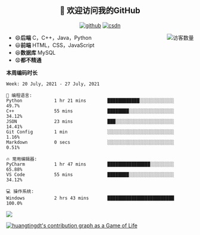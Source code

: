 <h2 align="center">👋 欢迎访问我的GitHub</h2>
  <p align="center">
    <a href="https://github.com/Huangtingdt/Huangtingdt"><img src="https://img.shields.io/badge/GitHub-ff79c6" alt="github"></a>
    <a href="https://blog.csdn.net/qq_43531216"><img src="https://img.shields.io/badge/CSDN-cf000e" alt="csdn"></a>
  </p>

  <img align='right' src="https://profile-counter.glitch.me/Huangtingdt/count.svg" alt="访客数量"/>

  - 😄**后端** C，C++，Java，Python
  - 😃**前端** HTML，CSS，JavaScript
  - 😆**数据库** MySQL
  - 😧**都不精通**

  **本周编码时长**

  <!--START_SECTION:waka-->
```text
Week: 20 July, 2021 - 27 July, 2021

💬 编程语言: 
Python            1 hr 21 mins        ████████████░░░░░░░░░░░░░   49.7% 
C++               55 mins             ████████░░░░░░░░░░░░░░░░░   34.12% 
JSON              23 mins             ███░░░░░░░░░░░░░░░░░░░░░░   14.41% 
Git Config        1 min               ░░░░░░░░░░░░░░░░░░░░░░░░░   1.16% 
Markdown          0 secs              ░░░░░░░░░░░░░░░░░░░░░░░░░   0.51%

🔥 常用编辑器: 
PyCharm           1 hr 47 mins        ████████████████░░░░░░░░░   65.88% 
VS Code           55 mins             ████████░░░░░░░░░░░░░░░░░   34.12%

💻 操作系统: 
Windows           2 hrs 43 mins       █████████████████████████   100.0%

```


<!--END_SECTION:waka-->

[![](https://github-readme-stats.vercel.app/api?theme=onedark&username=huangtingdt)](https://github.com/anuraghazra/github-readme-stats)

  [![huangtingdt's contribution graph as a Game of Life](https://github4life.herokuapp.com/huangtingdt.gif)](https://github4life.herokuapp.com/huangtingdt)
